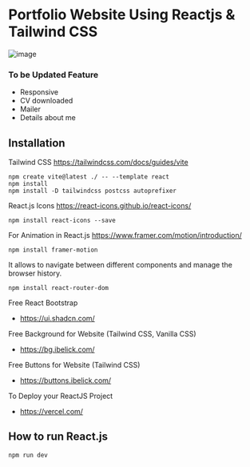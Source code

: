 # Portfolio Website Using Reactjs & Tailwind CSS

![image](https://github.com/user-attachments/assets/d8d79705-f019-42dc-b45b-0cf8a1b6ab7c)

### To be Updated Feature
- Responsive
- CV downloaded
- Mailer
- Details about me

## Installation

Tailwind CSS
https://tailwindcss.com/docs/guides/vite

```
npm create vite@latest ./ -- --template react
npm install
npm install -D tailwindcss postcss autoprefixer
```

React.js Icons
https://react-icons.github.io/react-icons/

```
npm install react-icons --save
```

For Animation in React.js
https://www.framer.com/motion/introduction/

```
npm install framer-motion
```

It allows to navigate between different components and manage the browser history.
```
npm install react-router-dom
```

Free React Bootstrap

- https://ui.shadcn.com/

Free Background for Website (Tailwind CSS, Vanilla CSS)

- https://bg.ibelick.com/

Free Buttons for Website (Tailwind CSS)

- https://buttons.ibelick.com/

To Deploy your ReactJS Project

- https://vercel.com/

## How to run React.js

```
npm run dev
```
